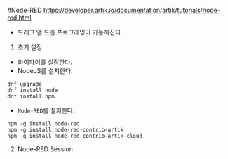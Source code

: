 #Node-RED
https://developer.artik.io/documentation/artik/tutorials/node-red.html

* 드래그 앤 드롭 프로그래밍이 가능해진다.

1. 초기 설정
* 와이파이를 설정한다.
* NodeJS를 설치한다.
```
dnf upgrade 
dnf install node 
dnf install npm 
```

* `Node-RED`를 설치한다.
```
npm -g install node-red 
npm -g install node-red-contrib-artik 
npm -g install node-red-contrib-artik-cloud 
```

2. Node-RED Session